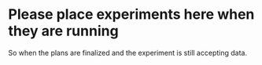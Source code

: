 # Please place experiments here when they are running
So when the plans are finalized and the experiment is still accepting data. 
